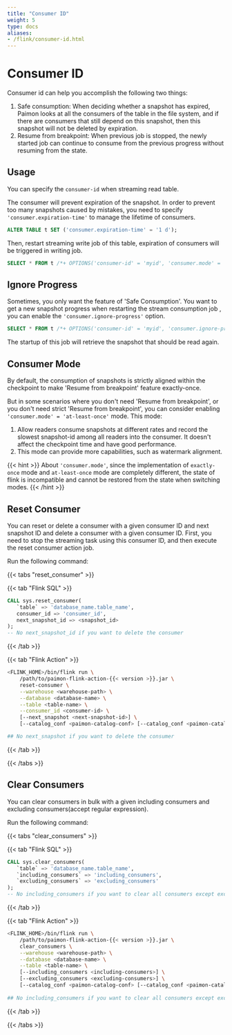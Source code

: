 ```yaml
---
title: "Consumer ID"
weight: 5
type: docs
aliases:
- /flink/consumer-id.html
---
```

<!--
Licensed to the Apache Software Foundation (ASF) under one
or more contributor license agreements.  See the NOTICE file
distributed with this work for additional information
regarding copyright ownership.  The ASF licenses this file
to you under the Apache License, Version 2.0 (the
"License"); you may not use this file except in compliance
with the License.  You may obtain a copy of the License at

  http://www.apache.org/licenses/LICENSE-2.0

Unless required by applicable law or agreed to in writing,
software distributed under the License is distributed on an
"AS IS" BASIS, WITHOUT WARRANTIES OR CONDITIONS OF ANY
KIND, either express or implied.  See the License for the
specific language governing permissions and limitations
under the License.
-->

# Consumer ID

Consumer id can help you accomplish the following two things:

1. Safe consumption: When deciding whether a snapshot has expired, Paimon looks at all the consumers of the table in
   the file system, and if there are consumers that still depend on this snapshot, then this snapshot will not be
   deleted by expiration.
2. Resume from breakpoint: When previous job is stopped, the newly started job can continue to consume from the previous
   progress without resuming from the state.

## Usage

You can specify the `consumer-id` when streaming read table.

The consumer will prevent expiration of the snapshot. In order to prevent too many snapshots caused by mistakes,
you need to specify `'consumer.expiration-time'` to manage the lifetime of consumers.

```sql
ALTER TABLE t SET ('consumer.expiration-time' = '1 d');
```

Then, restart streaming write job of this table, expiration of consumers will be triggered in writing job.

```sql
SELECT * FROM t /*+ OPTIONS('consumer-id' = 'myid', 'consumer.mode' = 'at-least-once') */;
```

## Ignore Progress

Sometimes, you only want the feature of 'Safe Consumption'. You want to get a new snapshot progress when restarting the
stream consumption job , you can enable the `'consumer.ignore-progress'` option.

```sql
SELECT * FROM t /*+ OPTIONS('consumer-id' = 'myid', 'consumer.ignore-progress' = 'true') */;
```

The startup of this job will retrieve the snapshot that should be read again.

## Consumer Mode

By default, the consumption of snapshots is strictly aligned within the checkpoint to make 'Resume from breakpoint'
feature exactly-once.

But in some scenarios where you don't need 'Resume from breakpoint', or you don't need strict 'Resume from breakpoint',
you can consider enabling `'consumer.mode' = 'at-least-once'` mode. This mode:
1. Allow readers consume snapshots at different rates and record the slowest snapshot-id among all readers into the
   consumer. It doesn't affect the checkpoint time and have good performance.
2. This mode can provide more capabilities, such as watermark alignment.

{{< hint >}}
About `'consumer.mode'`, since the implementation of `exactly-once` mode and `at-least-once` mode are completely
different, the state of flink is incompatible and cannot be restored from the state when switching modes.
{{< /hint >}}

## Reset Consumer

You can reset or delete a consumer with a given consumer ID and next snapshot ID and delete a consumer with a given
consumer ID. First, you need to stop the streaming task using this consumer ID, and then execute the reset consumer
action job.

Run the following command:

{{< tabs "reset_consumer" >}}

{{< tab "Flink SQL" >}}

```sql
CALL sys.reset_consumer(
   `table` => 'database_name.table_name', 
   consumer_id => 'consumer_id', 
   next_snapshot_id => <snapshot_id>
);
-- No next_snapshot_id if you want to delete the consumer
```
{{< /tab >}}

{{< tab "Flink Action" >}}

```bash
<FLINK_HOME>/bin/flink run \
    /path/to/paimon-flink-action-{{< version >}}.jar \
    reset-consumer \
    --warehouse <warehouse-path> \
    --database <database-name> \
    --table <table-name> \
    --consumer_id <consumer-id> \
    [--next_snapshot <next-snapshot-id>] \
    [--catalog_conf <paimon-catalog-conf> [--catalog_conf <paimon-catalog-conf> ...]]

## No next_snapshot if you want to delete the consumer
```
{{< /tab >}}

{{< /tabs >}}

## Clear Consumers

You can clear consumers in bulk with a given including consumers and excluding consumers(accept regular expression).

Run the following command:

{{< tabs "clear_consumers" >}}

{{< tab "Flink SQL" >}}

```sql
CALL sys.clear_consumers(
   `table` => 'database_name.table_name', 
   `including_consumers` => 'including_consumers', 
   `excluding_consumers` => 'excluding_consumers'
);
-- No including_consumers if you want to clear all consumers except excluding_consumers in the table
```
{{< /tab >}}

{{< tab "Flink Action" >}}

```bash
<FLINK_HOME>/bin/flink run \
    /path/to/paimon-flink-action-{{< version >}}.jar \
    clear_consumers \
    --warehouse <warehouse-path> \
    --database <database-name> \
    --table <table-name> \
    [--including_consumers <including-consumers>] \
    [--excluding_consumers <excluding-consumers>] \
    [--catalog_conf <paimon-catalog-conf> [--catalog_conf <paimon-catalog-conf> ...]]
    
## No including_consumers if you want to clear all consumers except excluding_consumers in the table
```
{{< /tab >}}

{{< /tabs >}}
